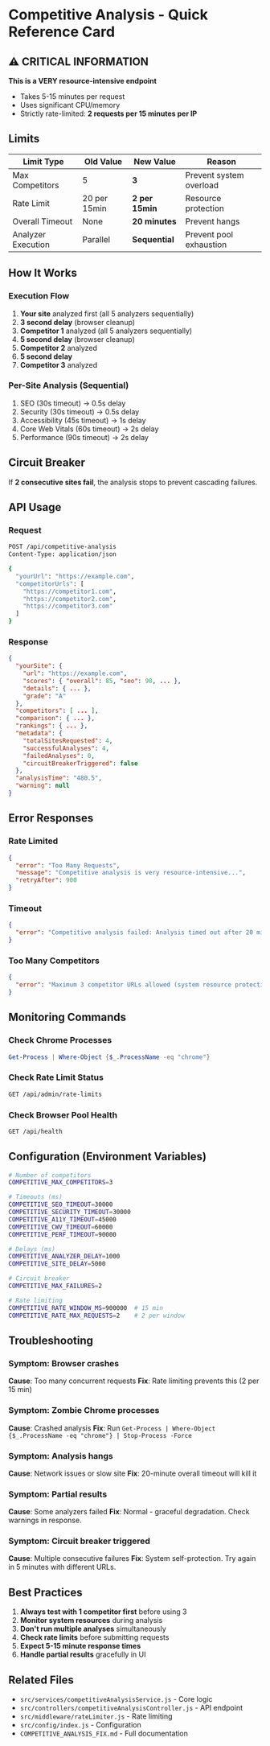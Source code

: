 # Competitive Analysis - Quick Reference Card

## ⚠️ CRITICAL INFORMATION

**This is a VERY resource-intensive endpoint**
- Takes 5-15 minutes per request
- Uses significant CPU/memory
- Strictly rate-limited: **2 requests per 15 minutes per IP**

## Limits

| Limit Type | Old Value | New Value | Reason |
|------------|-----------|-----------|---------|
| Max Competitors | 5 | **3** | Prevent system overload |
| Rate Limit | 20 per 15min | **2 per 15min** | Resource protection |
| Overall Timeout | None | **20 minutes** | Prevent hangs |
| Analyzer Execution | Parallel | **Sequential** | Prevent pool exhaustion |

## How It Works

### Execution Flow
1. **Your site** analyzed first (all 5 analyzers sequentially)
2. **3 second delay** (browser cleanup)
3. **Competitor 1** analyzed (all 5 analyzers sequentially)
4. **5 second delay** (browser cleanup)
5. **Competitor 2** analyzed
6. **5 second delay**
7. **Competitor 3** analyzed

### Per-Site Analysis (Sequential)
1. SEO (30s timeout) → 0.5s delay
2. Security (30s timeout) → 0.5s delay
3. Accessibility (45s timeout) → 1s delay
4. Core Web Vitals (60s timeout) → 2s delay
5. Performance (90s timeout) → 2s delay

## Circuit Breaker

If **2 consecutive sites fail**, the analysis stops to prevent cascading failures.

## API Usage

### Request
```bash
POST /api/competitive-analysis
Content-Type: application/json

{
  "yourUrl": "https://example.com",
  "competitorUrls": [
    "https://competitor1.com",
    "https://competitor2.com",
    "https://competitor3.com"
  ]
}
```

### Response
```json
{
  "yourSite": {
    "url": "https://example.com",
    "scores": { "overall": 85, "seo": 90, ... },
    "details": { ... },
    "grade": "A"
  },
  "competitors": [ ... ],
  "comparison": { ... },
  "rankings": { ... },
  "metadata": {
    "totalSitesRequested": 4,
    "successfulAnalyses": 4,
    "failedAnalyses": 0,
    "circuitBreakerTriggered": false
  },
  "analysisTime": "480.5",
  "warning": null
}
```

## Error Responses

### Rate Limited
```json
{
  "error": "Too Many Requests",
  "message": "Competitive analysis is very resource-intensive...",
  "retryAfter": 900
}
```

### Timeout
```json
{
  "error": "Competitive analysis failed: Analysis timed out after 20 minutes..."
}
```

### Too Many Competitors
```json
{
  "error": "Maximum 3 competitor URLs allowed (system resource protection)"
}
```

## Monitoring Commands

### Check Chrome Processes
```powershell
Get-Process | Where-Object {$_.ProcessName -eq "chrome"}
```

### Check Rate Limit Status
```bash
GET /api/admin/rate-limits
```

### Check Browser Pool Health
```bash
GET /api/health
```

## Configuration (Environment Variables)

```bash
# Number of competitors
COMPETITIVE_MAX_COMPETITORS=3

# Timeouts (ms)
COMPETITIVE_SEO_TIMEOUT=30000
COMPETITIVE_SECURITY_TIMEOUT=30000
COMPETITIVE_A11Y_TIMEOUT=45000
COMPETITIVE_CWV_TIMEOUT=60000
COMPETITIVE_PERF_TIMEOUT=90000

# Delays (ms)
COMPETITIVE_ANALYZER_DELAY=1000
COMPETITIVE_SITE_DELAY=5000

# Circuit breaker
COMPETITIVE_MAX_FAILURES=2

# Rate limiting
COMPETITIVE_RATE_WINDOW_MS=900000  # 15 min
COMPETITIVE_RATE_MAX_REQUESTS=2    # 2 per window
```

## Troubleshooting

### Symptom: Browser crashes
**Cause**: Too many concurrent requests
**Fix**: Rate limiting prevents this (2 per 15 min)

### Symptom: Zombie Chrome processes
**Cause**: Crashed analysis
**Fix**: Run `Get-Process | Where-Object {$_.ProcessName -eq "chrome"} | Stop-Process -Force`

### Symptom: Analysis hangs
**Cause**: Network issues or slow site
**Fix**: 20-minute overall timeout will kill it

### Symptom: Partial results
**Cause**: Some analyzers failed
**Fix**: Normal - graceful degradation. Check warnings in response.

### Symptom: Circuit breaker triggered
**Cause**: Multiple consecutive failures
**Fix**: System self-protection. Try again in 5 minutes with different URLs.

## Best Practices

1. **Always test with 1 competitor first** before using 3
2. **Monitor system resources** during analysis
3. **Don't run multiple analyses** simultaneously
4. **Check rate limits** before submitting requests
5. **Expect 5-15 minute response times**
6. **Handle partial results** gracefully in UI

## Related Files

- `src/services/competitiveAnalysisService.js` - Core logic
- `src/controllers/competitiveAnalysisController.js` - API endpoint
- `src/middleware/rateLimiter.js` - Rate limiting
- `src/config/index.js` - Configuration
- `COMPETITIVE_ANALYSIS_FIX.md` - Full documentation
